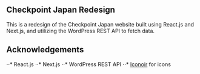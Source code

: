 ## Checkpoint Japan Redesign

This is a redesign of the Checkpoint Japan website built using React.js and Next.js, and utilizing the WordPress REST API to fetch data.

## Acknowledgements

⋅⋅* React.js
⋅⋅* Next.js
⋅⋅* WordPress REST API
⋅⋅* [Iconoir](https://iconoir.com/) for icons
